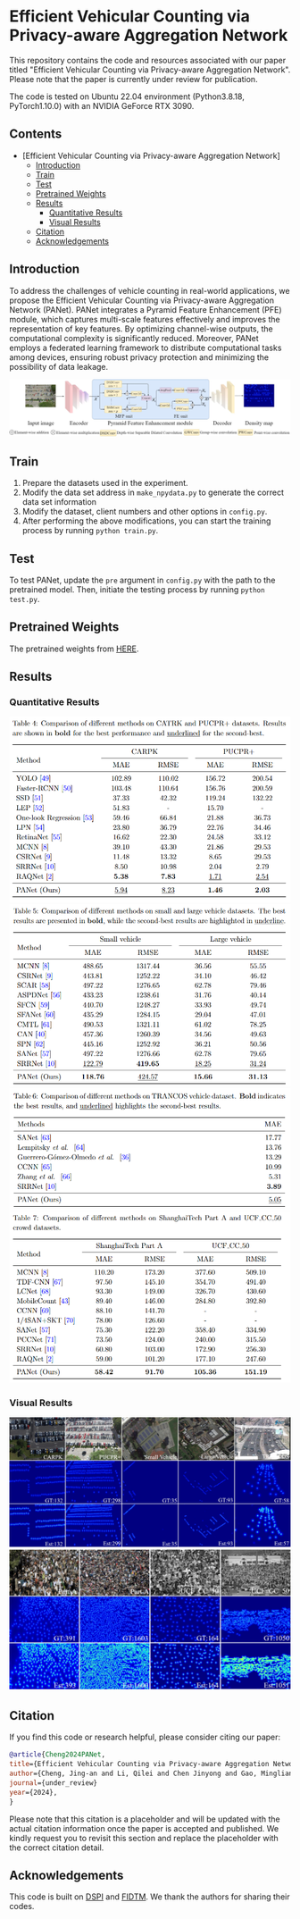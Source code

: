 # Efficient Vehicular Counting via Privacy-aware Aggregation Network

This repository contains the code and resources associated with our paper titled "Efficient Vehicular Counting via Privacy-aware Aggregation Network". Please note that the paper is currently under review for publication.

The code is tested on Ubuntu 22.04 environment (Python3.8.18, PyTorch1.10.0) with an NVIDIA GeForce RTX 3090.

## Contents

- [Efficient Vehicular Counting via Privacy-aware Aggregation Network]
  - [Introduction](#introduction)
  - [Train](#train)
  - [Test](#test)
  - [Pretrained Weights](#pretrained-weights)
  - [Results](#results)
    - [Quantitative Results](#quantitative-results)
    - [Visual Results](#visual-results)
  - [Citation](#citation)
  - [Acknowledgements](#acknowledgements)

## Introduction

To address the challenges of vehicle counting in real-world applications, we propose the Efficient Vehicular Counting via Privacy-aware Aggregation Network (PANet). PANet integrates a Pyramid Feature Enhancement (PFE) module, which captures multi-scale features effectively and improves the representation of key features. By optimizing channel-wise outputs, the computational complexity is significantly reduced. Moreover, PANet employs a federated learning framework to distribute computational tasks among devices, ensuring robust privacy protection and minimizing the possibility of data leakage.

![arch](assets/framework.jpg)

## Train

1. Prepare the datasets used in the experiment.
2. Modify the data set address in `make_npydata.py` to generate the correct data set information
3. Modify the dataset, client numbers and other options in `config.py`.
4. After performing the above modifications, you can start the training process by running `python train.py`.

## Test

To test PANet, update the `pre` argument in `config.py` with the path to the pretrained model. Then, initiate the testing process by running `python test.py`.

## Pretrained Weights

The pretrained weights from [HERE](https://1drv.ms/f/s!Al2dMJC6HUgQrJRUCo3Ighr21TXMwg?e=dSQTCy).

## Results

### Quantitative Results

![arch](assets/carpk_pucpr.jpg)
![arch](assets/large_small.jpg)
![arch](assets/Trancos.jpg)
![arch](assets/crowd_counting.jpg)

### Visual Results

![arch](assets/vehicle.jpg)
![arch](assets/crowd.jpg)


## Citation

If you find this code or research helpful, please consider citing our paper:

```BibTeX
@article{Cheng2024PANet,
title={Efficient Vehicular Counting via Privacy-aware Aggregation Network},
author={Cheng, Jing-an and Li, Qilei and Chen Jinyong and Gao, Mingliang},
journal={under_review}
year={2024},
}
```
Please note that this citation is a placeholder and will be updated with the actual citation information once the paper is accepted and published. We kindly request you to revisit this section and replace the placeholder with the correct citation detail.

## Acknowledgements

This code is built on [DSPI](https://github.com/jinyongch/DSPI) and [FIDTM](https://github.com/dk-liang/FIDTM). We thank the authors for sharing their codes.
